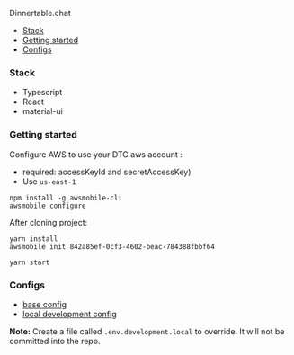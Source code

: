 Dinnertable.chat

- [Stack](#Stack)
- [Getting started](#Getting-started)
- [Configs](#Configs)

### Stack

* Typescript
* React
* material-ui

### Getting started

Configure AWS to use your DTC aws account :
* required: accessKeyId and secretAccessKey)
* Use `us-east-1`
```
npm install -g awsmobile-cli
awsmobile configure
```

After cloning project:
```
yarn install
awsmobile init 842a85ef-0cf3-4602-beac-784388fbbf64

yarn start
```

### Configs

* [base config](.env)
* [local development config](.env.development)

**Note:** Create a file called `.env.development.local` to override. It will not be committed into the repo.